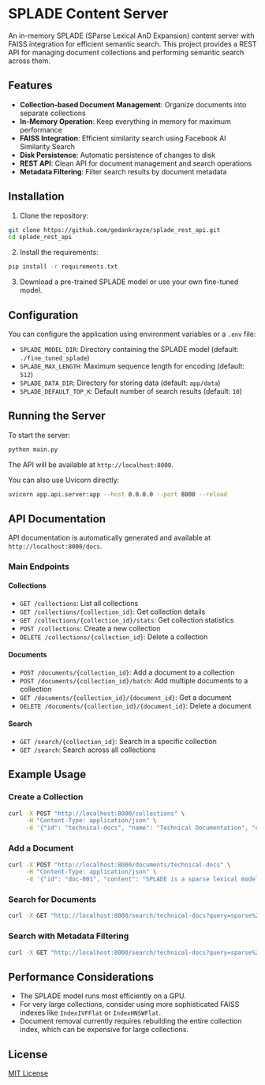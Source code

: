 # SPLADE Content Server

An in-memory SPLADE (SParse Lexical AnD Expansion) content server with FAISS integration for efficient semantic search.
This project provides a REST API for managing document collections and performing semantic search across them.

## Features

- **Collection-based Document Management**: Organize documents into separate collections
- **In-Memory Operation**: Keep everything in memory for maximum performance
- **FAISS Integration**: Efficient similarity search using Facebook AI Similarity Search
- **Disk Persistence**: Automatic persistence of changes to disk
- **REST API**: Clean API for document management and search operations
- **Metadata Filtering**: Filter search results by document metadata

## Installation

1. Clone the repository:

```bash
git clone https://github.com/gedankrayze/splade_rest_api.git
cd splade_rest_api
```

2. Install the requirements:

```bash
pip install -r requirements.txt
```

3. Download a pre-trained SPLADE model or use your own fine-tuned model.

## Configuration

You can configure the application using environment variables or a `.env` file:

- `SPLADE_MODEL_DIR`: Directory containing the SPLADE model (default: `./fine_tuned_splade`)
- `SPLADE_MAX_LENGTH`: Maximum sequence length for encoding (default: `512`)
- `SPLADE_DATA_DIR`: Directory for storing data (default: `app/data`)
- `SPLADE_DEFAULT_TOP_K`: Default number of search results (default: `10`)

## Running the Server

To start the server:

```bash
python main.py
```

The API will be available at `http://localhost:8000`.

You can also use Uvicorn directly:

```bash
uvicorn app.api.server:app --host 0.0.0.0 --port 8000 --reload
```

## API Documentation

API documentation is automatically generated and available at `http://localhost:8000/docs`.

### Main Endpoints

#### Collections

- `GET /collections`: List all collections
- `GET /collections/{collection_id}`: Get collection details
- `GET /collections/{collection_id}/stats`: Get collection statistics
- `POST /collections`: Create a new collection
- `DELETE /collections/{collection_id}`: Delete a collection

#### Documents

- `POST /documents/{collection_id}`: Add a document to a collection
- `POST /documents/{collection_id}/batch`: Add multiple documents to a collection
- `GET /documents/{collection_id}/{document_id}`: Get a document
- `DELETE /documents/{collection_id}/{document_id}`: Delete a document

#### Search

- `GET /search/{collection_id}`: Search in a specific collection
- `GET /search`: Search across all collections

## Example Usage

### Create a Collection

```bash
curl -X POST "http://localhost:8000/collections" \
     -H "Content-Type: application/json" \
     -d '{"id": "technical-docs", "name": "Technical Documentation", "description": "Technical documentation for our products"}'
```

### Add a Document

```bash
curl -X POST "http://localhost:8000/documents/technical-docs" \
     -H "Content-Type: application/json" \
     -d '{"id": "doc-001", "content": "SPLADE is a sparse lexical model for information retrieval", "metadata": {"category": "AI", "author": "John Doe"}}'
```

### Search for Documents

```bash
curl -X GET "http://localhost:8000/search/technical-docs?query=sparse%20lexical%20retrieval&top_k=5"
```

### Search with Metadata Filtering

```bash
curl -X GET "http://localhost:8000/search/technical-docs?query=sparse%20lexical%20retrieval&top_k=5&metadata_filter=%7B%22category%22%3A%22AI%22%7D"
```

## Performance Considerations

- The SPLADE model runs most efficiently on a GPU.
- For very large collections, consider using more sophisticated FAISS indexes like `IndexIVFFlat` or `IndexHNSWFlat`.
- Document removal currently requires rebuilding the entire collection index, which can be expensive for large
  collections.

## License

[MIT License](LICENSE)
